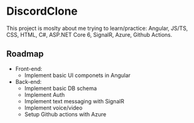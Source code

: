 # DiscordClone


This project is moslty about me trying to learn/practice: Angular, JS/TS, CSS, HTML, C#, ASP.NET Core 6, SignalR, Azure,  Github Actions.



## Roadmap
- Front-end:
  - Implement basic UI componets in Angular
- Back-end:
  - Implement basic DB schema
  - Implement Auth
  - Implement text messaging with SignalR
  - Implement voice/video
  - Setup Github actions with Azure
